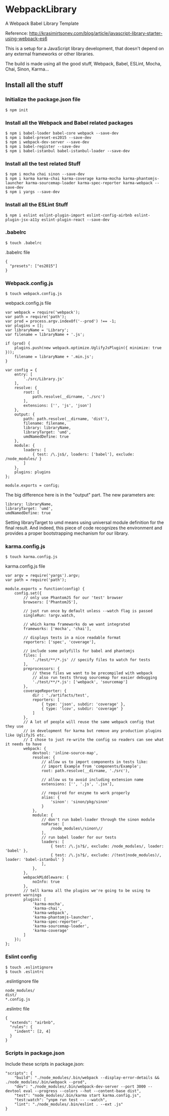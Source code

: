 # WebpackLibrary

A Webpack Babel Library Template

Reference: http://krasimirtsonev.com/blog/article/javascript-library-starter-using-webpack-es6

This is a setup for a JavaScript library development, that doesn't depend on any external
frameworks or other libraries.

The build is made using all the good stuff, Webpack, Babel, ESLint, Mocha, Chai, Sinon, Karma...

## Install all the stuff

### Initialize the package.json file

```
$ npm init
```

### Install all the Webpack and Babel related packages

```
$ npm i babel-loader babel-core webpack --save-dev
$ npm i babel-preset-es2015 --save-dev
$ npm i webpack-dev-server --save-dev
$ npm i babel-register --save-dev
$ npm i babel-istanbul babel-istanbul-loader --save-dev
```

### Install all the test related Stuff

```
$ npm i mocha chai sinon --save-dev
$ npm i karma karma-chai karma-coverage karma-mocha karma-phantomjs-launcher karma-sourcemap-loader karma-spec-reporter karma-webpack --save-dev
$ npm i yargs --save-dev
```

### Install all the ESLint Stuff

```
$ npm i eslint eslint-plugin-import eslint-config-airbnb eslint-plugin-jsx-a11y eslint-plugin-react --save-dev
```

### .babelrc

```
$ touch .babelrc
```

.babelrc file
```
{
  "presets": ["es2015"]
}
```

### Webpack.config.js

```
$ touch webpack.config.js
```

webpack.config.js file
```
var webpack = require('webpack');
var path = require('path');
var prod = process.argv.indexOf('--prod') !== -1;
var plugins = [];
var libraryName = 'Library';
var filename = libraryName + '.js';

if (prod) {
    plugins.push(new webpack.optimize.UglifyJsPlugin({ minimize: true }));
    filename = libraryName + '.min.js';
}

var config = {
    entry: [
        './src/Library.js'
    ],
    resolve: {
        root: [
            path.resolve(__dirname, './src')
        ],
        extensions: ['', 'js', 'json']
    },
    output: {
        path: path.resolve(__dirname, 'dist'),
        filename: filename,
        library: libraryName,
        libraryTarget: 'umd',
        umdNamedDefine: true
    },
    module: {
        loaders: [
            { test: /\.js$/, loaders: ['babel'], exclude: /node_modules/ }
        ]
    },
    plugins: plugins
};

module.exports = config;
```

The big difference here is in the "output" part. The new parameters are:

```
library: libraryName,
libraryTarget: 'umd',
umdNamedDefine: true
```

Setting libraryTarget to umd means using universal module definition for the final 
result. And indeed, this piece of code recognizes the environment and provides a 
proper bootstrapping mechanism for our library.

### karma.config.js

```
$ touch karma.config.js
```

karma.config.js file

```
var argv = require('yargs').argv;
var path = require('path');

module.exports = function(config) {
    config.set({
        // only use PhantomJS for our 'test' browser
        browsers: ['PhantomJS'],

        // just run once by default unless --watch flag is passed
        singleRun: !argv.watch,

        // which karma frameworks do we want integrated
        frameworks: ['mocha', 'chai'],

        // displays tests in a nice readable format
        reporters: ['spec', 'coverage'],

        // include some polyfills for babel and phantomjs
        files: [
            './test/**/*.js' // specify files to watch for tests
        ],
        preprocessors: {
            // these files we want to be precompiled with webpack
            // also run tests throug sourcemap for easier debugging
            './test/**/*.js': ['webpack', 'sourcemap']
        },
        coverageReporter: {
            dir : './artifacts/test',
            reporters: [
                { type: 'json', subdir: 'coverage' },
                { type: 'lcov', subdir: 'coverage' }
            ]
        },
        // A lot of people will reuse the same webpack config that they use
        // in development for karma but remove any production plugins like UglifyJS etc.
        // I chose to just re-write the config so readers can see what it needs to have
        webpack: {
            devtool: 'inline-source-map',
            resolve: {
                // allow us to import components in tests like:
                // import Example from 'components/Example';
                root: path.resolve(__dirname, './src'),

                // allow us to avoid including extension name
                extensions: ['', '.js', '.jsx'],

                // required for enzyme to work properly
                alias: {
                    'sinon': 'sinon/pkg/sinon'
                }
            },
            module: {
                // don't run babel-loader through the sinon module
                noParse: [
                    /node_modules\/sinon\//
                ],
                // run babel loader for our tests
                loaders: [
                    { test: /\.js?$/, exclude: /node_modules/, loader: 'babel' },
                    { test: /\.js?$/, exclude: /(test|node_modules)/, loader: 'babel-istanbul' }
                ],
            },
        },
        webpackMiddleware: {
            noInfo: true
        },
        // tell karma all the plugins we're going to be using to prevent warnings
        plugins: [
            'karma-mocha',
            'karma-chai',
            'karma-webpack',
            'karma-phantomjs-launcher',
            'karma-spec-reporter',
            'karma-sourcemap-loader',
            'karma-coverage'
        ]
    });
};
```

### Eslint config

```
$ touch .eslintignore
$ touch .eslintrc
```

.eslintignore file

```
node_modules/
dist/
*.config.js
```

.eslintrc file

```
{
  "extends": "airbnb",
  "rules": {
    "indent": [2, 4]
  }
}
```

### Scripts in package.json

Include these scripts in package.json:

```
"scripts": {
    "build": "./node_modules/.bin/webpack --display-error-details && ./node_modules/.bin/webpack --prod",
    "dev": "./node_modules/.bin/webpack-dev-server --port 3000 --devtool eval --progress --colors --hot --content-base dist",
    "test": "node_modules/.bin/karma start karma.config.js",
    "test:watch": "ynpm run test -- --watch",
    "lint": "./node_modules/.bin/eslint . --ext .js"
}
```

